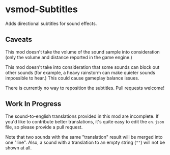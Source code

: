 # vsmod-Subtitles

Adds directional subtitles for sound effects.

## Caveats

This mod doesn't take the volume of the sound sample into consideration (only the volume and distance reported in the game engine.)

This mod doesn't take into consideration that some sounds can block out other sounds (for example, a heavy rainstorm can make quieter sounds impossible to hear.) This could cause gameplay balance issues.

There is currently no way to reposition the subtitles. Pull requests welcome!

## Work In Progress

The sound-to-english translations provided in this mod are incomplete. If you'd like to contribute better translations, it's quite easy to edit the `en.json` file, so please provide a pull request.

Note that two sounds with the same "translation" result will be merged into one "line". Also, a sound with a translation to an empty string (`""`) will not be shown at all.
